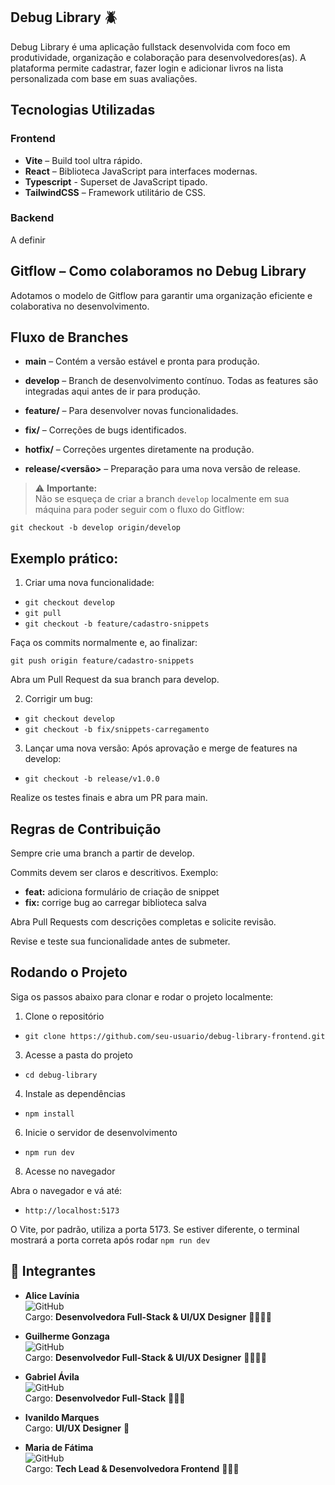 ## Debug Library 🪲

Debug Library é uma aplicação fullstack desenvolvida com foco em produtividade, organização e colaboração para desenvolvedores(as). A plataforma permite cadastrar, fazer login e adicionar livros na lista personalizada com base em suas avaliações.

## Tecnologias Utilizadas

### Frontend

- **Vite** – Build tool ultra rápido.
- **React** – Biblioteca JavaScript para interfaces modernas.
- **Typescript** - Superset de JavaScript tipado.
- **TailwindCSS** – Framework utilitário de CSS.

### Backend

A definir

## Gitflow – Como colaboramos no Debug Library

Adotamos o modelo de Gitflow para garantir uma organização eficiente e colaborativa no desenvolvimento.

## Fluxo de Branches

- **main** – Contém a versão estável e pronta para produção.

- **develop** – Branch de desenvolvimento contínuo. Todas as features são integradas aqui antes de ir para produção.

- **feature/<nome>** – Para desenvolver novas funcionalidades.

- **fix/<nome>** – Correções de bugs identificados.

- **hotfix/<nome>** – Correções urgentes diretamente na produção.

- **release/<versão>** – Preparação para uma nova versão de release.

> ⚠️ **Importante:**  
> Não se esqueça de criar a branch `develop` localmente em sua máquina para poder seguir com o fluxo do Gitflow:

```git checkout -b develop origin/develop```

## Exemplo prático:

1. Criar uma nova funcionalidade:

- ```git checkout develop```
- ```git pull```
- ```git checkout -b feature/cadastro-snippets```

Faça os commits normalmente e, ao finalizar:

```git push origin feature/cadastro-snippets```

Abra um Pull Request da sua branch para develop.

2. Corrigir um bug:

- ```git checkout develop```
- ```git checkout -b fix/snippets-carregamento```

3. Lançar uma nova versão: Após aprovação e merge de features na develop:

- ```git checkout -b release/v1.0.0```

Realize os testes finais e abra um PR para main.

## Regras de Contribuição

Sempre crie uma branch a partir de develop.

Commits devem ser claros e descritivos. Exemplo:

- **feat:** adiciona formulário de criação de snippet
- **fix:** corrige bug ao carregar biblioteca salva

Abra Pull Requests com descrições completas e solicite revisão.

Revise e teste sua funcionalidade antes de submeter.

## Rodando o Projeto
Siga os passos abaixo para clonar e rodar o projeto localmente:

1. Clone o repositório
   
- ```git clone https://github.com/seu-usuario/debug-library-frontend.git```

3. Acesse a pasta do projeto
   
- ```cd debug-library```

4. Instale as dependências
   
- ```npm install```

6. Inicie o servidor de desenvolvimento
   
- ```npm run dev```

8. Acesse no navegador

Abra o navegador e vá até:
- ```http://localhost:5173```

O Vite, por padrão, utiliza a porta 5173. Se estiver diferente, o terminal mostrará a porta correta após rodar ```npm run dev```

## 👥 Integrantes

- **Alice Lavínia**  
  ![GitHub](https://img.shields.io/badge/GitHub-AliceLavinia-181717?style=flat-square&logo=github&logoColor=white&labelColor=gray)  
  Cargo: **Desenvolvedora Full-Stack & UI/UX Designer** 👩🏻‍💻🎨

- **Guilherme Gonzaga**  
  ![GitHub](https://img.shields.io/badge/GitHub-Balko596-181717?style=flat-square&logo=github&logoColor=white&labelColor=gray)  
  Cargo: **Desenvolvedor Full-Stack & UI/UX Designer** 👨🏻‍💻🎨

- **Gabriel Ávila**  
  ![GitHub](https://img.shields.io/badge/GitHub-gabriel--avila--27-181717?style=flat-square&logo=github&logoColor=white&labelColor=gray)  
  Cargo: **Desenvolvedor Full-Stack** 👨🏻‍💻

- **Ivanildo Marques**  
  Cargo: **UI/UX Designer** 🎨

- **Maria de Fátima**  
  ![GitHub](https://img.shields.io/badge/GitHub-alvesmariadefatima-181717?style=flat-square&logo=github&logoColor=white&labelColor=gray)  
  Cargo: **Tech Lead & Desenvolvedora Frontend** 👩🏻‍💻

